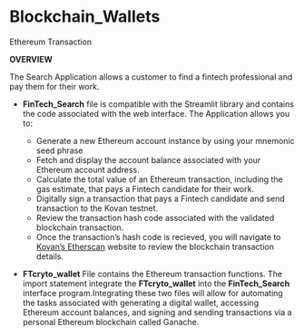 # Blockchain_Wallets
Ethereum Transaction

**OVERVIEW**

The Search Application allows a customer to find a fintech professional and pay them for their work. 
- **FinTech_Search** file is compatible with the Streamlit library and contains the code associated with the web interface. 
The Application allows you to:
  - Generate a new Ethereum account instance by using your mnemonic seed phrase
  - Fetch and display the account balance associated with your Ethereum account address.
  - Calculate the total value of an Ethereum transaction, including the gas estimate, that pays a Fintech candidate for their work.
  - Digitally sign a transaction that pays a Fintech candidate and send transaction to the Kovan testnet.
  - Review the transaction hash code associated with the validated blockchain transaction. 
  - Once the transaction’s hash code is recieved, you will navigate to [Kovan’s Etherscan](https://kovan.etherscan.io/) website to review the blockchain transaction details.


- **FTcryto_wallet** File contains the Ethereum transaction functions. The import statement integrate the **FTcryto_wallet** into the **FinTech_Search** interface program.Integrating these two files will allow for automating the tasks associated with generating a digital wallet, accessing Ethereum account balances, and signing and sending transactions via a personal Ethereum blockchain called Ganache.
